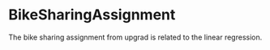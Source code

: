 # BikeSharingAssignment
The bike sharing assignment from upgrad is related to the linear regression.
